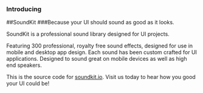 ### Introducing
##SoundKit
###Because your UI should sound as good as it looks.

SoundKit is a professional sound library designed for UI projects.

Featuring 300 professional, royalty free sound effects, designed for use in mobile and desktop app design. Each sound has been custom crafted for UI applications. Designed to sound great on mobile devices as well as high end speakers.

This is the source code for [soundkit.io](http://soundkit.io). Visit us today to hear how you good your UI could be!

